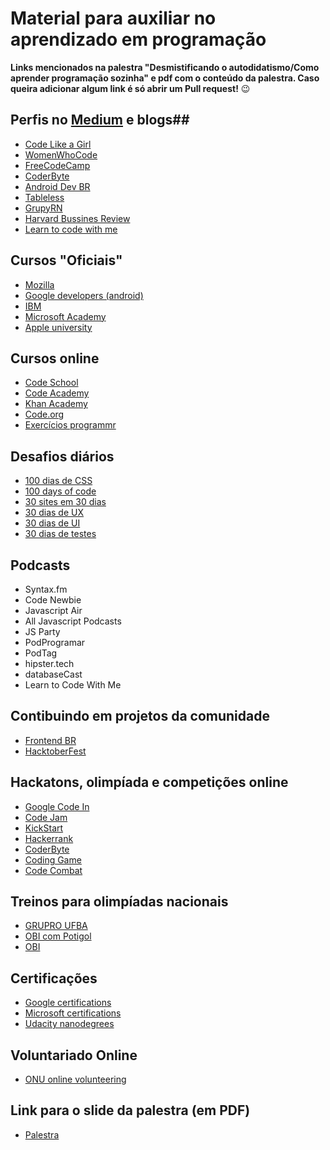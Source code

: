 # Material para auxiliar no aprendizado em programação
**Links mencionados na palestra "Desmistificando o autodidatismo/Como aprender programação sozinha" e pdf com o conteúdo da palestra.
Caso queira adicionar algum link é só abrir um Pull request!**   :wink:

## Perfis no [Medium](http://www.google.fr/ "medium") e blogs##
* [Code Like a Girl](https://code.likeagirl.io/techtalk/home "Code Like a Girl")
* [WomenWhoCode](https://code.likeagirl.io/techtalk/home "WomenWhoCode")
* [FreeCodeCamp](https://medium.freecodecamp.org/ "FreeCodeCamp")
* [CoderByte](https://medium.com/coderbyte "CoderByte")
* [Android Dev BR](https://medium.com/android-dev-br "android dev br")
* [Tableless](https://medium.com/tableless "tableless")
* [GrupyRN](https://medium.com/grupy-rn "grupy")
* [Harvard Bussines Review](https://hbr.org/ "hbr")
* [Learn to code with me](https://learntocodewith.me/) 

## Cursos "Oficiais" ##
* [Mozilla](https://learning.mozilla.org/en-US/activities "Mozilla")
* [Google developers (android)](https://developers.google.com/training/android/ "ANdroid")
* [IBM](https://developer.ibm.com/courses/ "IBM")
* [Microsoft Academy](https://mva.microsoft.com/ "MVA")
* [Apple university](https://developer.apple.com/programs/ios/university/ "IOS")

## Cursos online ## 
* [Code School](https://www.codeschool.com/ "CS")
* [Code Academy](https://www.codecademy.com/pt-BR "Code Academy")
* [Khan Academy](https://pt.khanacademy.org/computing/ "Khan Academy")
* [Code.org](https://code.org "Code")
* [Exercícios programmr](http://www.programmr.com/ "programmr")

## Desafios diários ##
* [100 dias de CSS](https://100dayscss.com/)
* [100 days of code](http://www.100daysofcode.com/about/)
* [30 sites em 30 dias](http://www.subscribepage.com/30days30sites)
* [30 dias de UX](https://www.userfocus.co.uk/pdf/30daysofux.pdf)
* [30 dias de UI](http://www.thirtyui.com/)
* [30 dias de testes](https://dojo.ministryoftesting.com/dojo/series/30-days-of-testing)

## Podcasts ##
* Syntax.fm
* Code Newbie
* Javascript Air
* All Javascript Podcasts
* JS Party
* PodProgramar
* PodTag
* hipster.tech
* databaseCast 
* Learn to Code With Me


## Contibuindo em projetos da comunidade ##
* [Frontend BR]( https://github.com/frontendbr/open-source/issues)
* [HacktoberFest]( https://hacktoberfest.digitalocean.com/) 

## Hackatons, olimpíada e competições online ##
* [Google Code In](https://codein.withgoogle.com/)
* [Code Jam](https://codingcompetitions.withgoogle.com/codejam)
* [KickStart](https://codingcompetitions.withgoogle.com/kickstart)
* [Hackerrank](https://www.hackerrank.com/)
* [CoderByte](https://coderbyte.com/)
* [Coding Game](https://www.codingame.com/)
* [Code Combat](https://codecombat.com/)

## Treinos para olimpíadas nacionais ##
* [GRUPRO UFBA](http://wiki.dcc.ufba.br/GRUPROtmp/TrainingBasic)
* [OBI com Potigol](https://github.com/potigol/OBI)
* [OBI](https://travis-ci.org/felipemfp/obi)

## Certificações ##
* [Google certifications](https://developers.google.com/training/certification/)
* [Microsoft certifications](https://www.microsoft.com/pt-br/learning/certification-overview.aspx)
* [Udacity nanodegrees](https://br.udacity.com/nanodegree)

## Voluntariado Online ##
* [ONU online volunteering](https://www.onlinevolunteering.org/en)

## Link para o slide da palestra (em PDF) ##
* [Palestra](https://github.com/baiana/material-aprendizado-em-programacao/blob/master/SlideFrontendssa.pdf)

